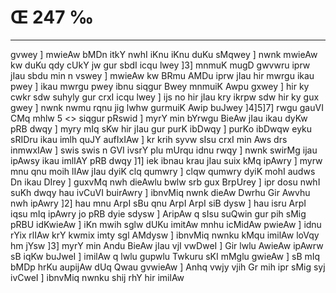 # Œ 247 ‰
---
gvwey ] mwieAw bMDn itkY nwhI iKnu iKnu duKu sMqwey ] nwnk mwieAw kw
duKu qdy cUkY jw gur sbdI icqu lwey ]3] mnmuK mugD gwvwru iprw jIau
sbdu min n vswey ] mwieAw kw BRmu AMDu iprw jIau hir mwrgu ikau pwey ]
ikau mwrgu pwey ibnu siqgur Bwey mnmuiK Awpu gxwey ] hir ky cwkr sdw
suhyly gur crxI icqu lwey ] ijs no hir jIau kry ikrpw sdw hir ky gux
gwey ] nwnk nwmu rqnu jig lwhw gurmuiK Awip buJwey ]4]5]7]
rwgu gauVI CMq mhlw 5 <> siqgur pRswid ]
myrY min bYrwgu BieAw jIau ikau dyKw pRB dwqy ] myry mIq sKw hir jIau
gur purK ibDwqy ] purKo ibDwqw eyku sRIDru ikau imlh quJY aufIxIAw ] kr
krih syvw sIsu crxI min Aws drs inmwxIAw ] swis swis n GVI ivsrY
plu mUrqu idnu rwqy ] nwnk swirMg ijau ipAwsy ikau imlIAY pRB dwqy ]1]
iek ibnau krau jIau suix kMq ipAwry ] myrw mnu qnu moih lIAw jIau dyiK
clq qumwry ] clqw qumwry dyiK mohI audws Dn ikau DIrey ] guxvMq nwh
dieAwlu bwlw srb gux BrpUrey ] ipr dosu nwhI suKh dwqy hau ivCuVI
buirAwry ] ibnvMiq nwnk dieAw Dwrhu Gir Awvhu nwh ipAwry ]2] hau
mnu ArpI sBu qnu ArpI ArpI siB dysw ] hau isru ArpI iqsu mIq
ipAwry jo pRB dyie sdysw ] AripAw q sIsu suQwin gur pih sMig pRBU
idKwieAw ] iKn mwih sglw dUKu imitAw mnhu icMidAw pwieAw ] idnu
rYix rlIAw krY kwmix imty sgl AMdysw ] ibnvMiq nwnku kMqu imilAw
loVqy hm jYsw ]3] myrY min Andu BieAw jIau vjI vwDweI ] Gir lwlu
AwieAw ipAwrw sB iqKw buJweI ] imilAw q lwlu gupwlu Twkuru sKI mMglu
gwieAw ] sB mIq bMDp hrKu aupijAw dUq Qwau gvwieAw ] Anhq vwjy
vjih Gr mih ipr sMig syj ivCweI ] ibnvMiq nwnku shij rhY hir
imilAw
####
